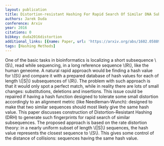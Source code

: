 ```yaml
---
layout: publication
title: Distortion-resistant Hashing For Rapid Search Of Similar DNA Subsequence
authors: Jarek Duda
conference: Arxiv
year: 2016
citations: 0
bibkey: duda2016distortion
additional_links: [{name: Paper, url: 'https://arxiv.org/abs/1602.05889'}]
tags: [Hashing Methods]
---
```

One of the basic tasks in bioinformatics is localizing a short subsequence
\\(S\\), read while sequencing, in a long reference sequence \\(R\\), like the human
geneome. A natural rapid approach would be finding a hash value for \\(S\\) and
compare it with a prepared database of hash values for each of length \\(|S|\\)
subsequences of \\(R\\). The problem with such approach is that it would only spot
a perfect match, while in reality there are lots of small changes:
substitutions, deletions and insertions.
  This issue could be repaired if having a hash function designed to tolerate
some small distortion accordingly to an alignment metric (like
Needleman-Wunch): designed to make that two similar sequences should most
likely give the same hash value. This paper discusses construction of
Distortion-Resistant Hashing (DRH) to generate such fingerprints for rapid
search of similar subsequences. The proposed approach is based on the rate
distortion theory: in a nearly uniform subset of length \\(|S|\\) sequences, the
hash value represents the closest sequence to \\(S\\). This gives some control of
the distance of collisions: sequences having the same hash value.